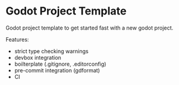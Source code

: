 # Godot Project Template

Godot project template to get started fast with a new godot project.

Features:

- strict type checking warnings
- devbox integration
- boilterplate (.gitignore, .editorconfig)
- pre-commit integration (gdformat)
- CI
